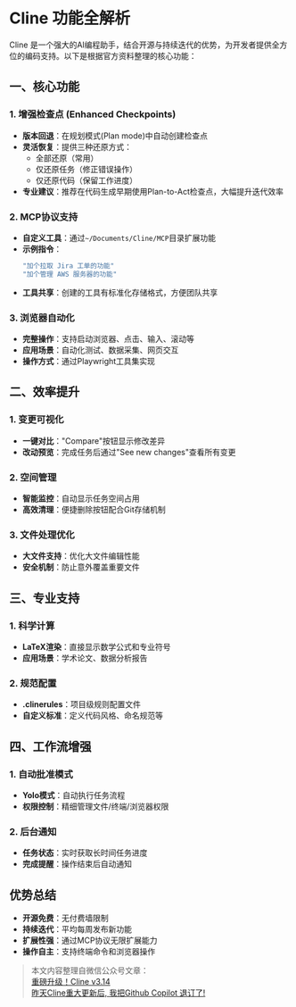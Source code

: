 # Cline 功能全解析

Cline 是一个强大的AI编程助手，结合开源与持续迭代的优势，为开发者提供全方位的编码支持。以下是根据官方资料整理的核心功能：

## 一、核心功能

### 1. 增强检查点 (Enhanced Checkpoints)
- **版本回退**：在规划模式(Plan mode)中自动创建检查点
- **灵活恢复**：提供三种还原方式：
  - 全部还原（常用）
  - 仅还原任务（修正错误操作）
  - 仅还原代码（保留工作进度）
- **专业建议**：推荐在代码生成早期使用Plan-to-Act检查点，大幅提升迭代效率

### 2. MCP协议支持
- **自定义工具**：通过`~/Documents/Cline/MCP`目录扩展功能
- **示例指令**：
  ```bash
  "加个拉取 Jira 工单的功能"
  "加个管理 AWS 服务器的功能"
  ```
- **工具共享**：创建的工具有标准化存储格式，方便团队共享

### 3. 浏览器自动化
- **完整操作**：支持启动浏览器、点击、输入、滚动等
- **应用场景**：自动化测试、数据采集、网页交互
- **操作方式**：通过Playwright工具集实现

## 二、效率提升

### 1. 变更可视化
- **一键对比**："Compare"按钮显示修改差异
- **改动预览**：完成任务后通过"See new changes"查看所有变更

### 2. 空间管理
- **智能监控**：自动显示任务空间占用
- **高效清理**：便捷删除按钮配合Git存储机制

### 3. 文件处理优化
- **大文件支持**：优化大文件编辑性能
- **安全机制**：防止意外覆盖重要文件

## 三、专业支持

### 1. 科学计算
- **LaTeX渲染**：直接显示数学公式和专业符号
- **应用场景**：学术论文、数据分析报告

### 2. 规范配置
- **.clinerules**：项目级规则配置文件
- **自定义标准**：定义代码风格、命名规范等

## 四、工作流增强

### 1. 自动批准模式
- **Yolo模式**：自动执行任务流程
- **权限控制**：精细管理文件/终端/浏览器权限

### 2. 后台通知
- **任务状态**：实时获取长时间任务进度
- **完成提醒**：操作结束后自动通知

## 优势总结
- **开源免费**：无付费墙限制
- **持续迭代**：平均每周发布新功能
- **扩展性强**：通过MCP协议无限扩展能力
- **操作自主**：支持终端命令和浏览器操作

> 本文内容整理自微信公众号文章：  
> [重磅升级！Cline v3.14](https://mp.weixin.qq.com/s/hvJw3Y_pGLyN-5g1sAkgHg)  
> [昨天Cline重大更新后, 我把Github Copilot 退订了!](https://mp.weixin.qq.com/s/sZBoSsAPU7s27vF4lvyL1g)
